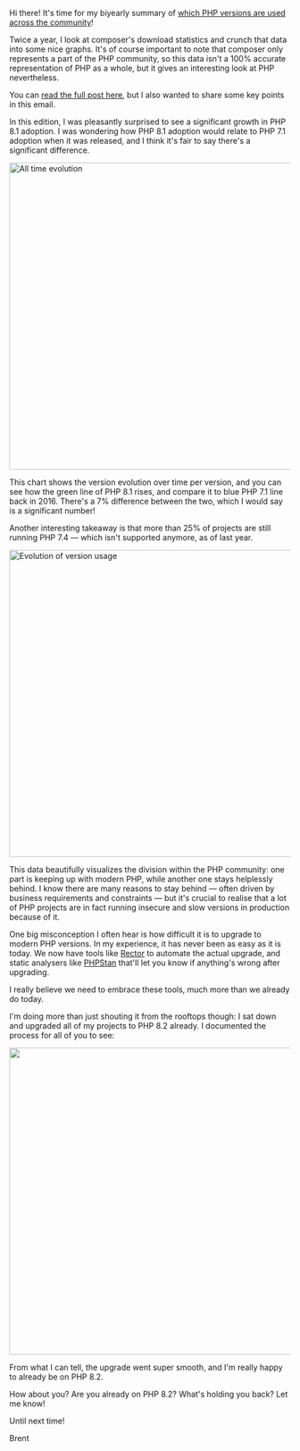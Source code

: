 Hi there! It's time for my biyearly summary of [which PHP versions are used across the community](https://aggregate.stitcher.io/links/7f1b0d9b-8210-48e3-89c7-68a63a5b9725)!

Twice a year, I look at composer's download statistics and crunch that data into some nice graphs. It's of course important to note that composer only represents a part of the PHP community, so this data isn't a 100% accurate representation of PHP as a whole, but it gives an interesting look at PHP nevertheless. 

You can [read the full post here](https://aggregate.stitcher.io/links/7f1b0d9b-8210-48e3-89c7-68a63a5b9725), but I also wanted to share some key points in this email.

In this edition, I was pleasantly surprised to see a significant growth in PHP 8.1 adoption. I was wondering how PHP 8.1 adoption would relate to PHP 7.1 adoption when it was released, and I think it's fair to say there's a significant difference.

<p>
<a href="https://aggregate.stitcher.io/links/7f1b0d9b-8210-48e3-89c7-68a63a5b9725">
<img width="550" alt="All time evolution" src="https://user-images.githubusercontent.com/6905297/211761869-704ae03f-d64f-4ab2-a1d7-7b7248f69e88.png">
</a>
</p>

This chart shows the version evolution over time per version, and you can see how the green line of PHP 8.1 rises, and compare it to blue PHP 7.1 line back in 2016. There's a 7% difference between the two, which I would say is a significant number! 

Another interesting takeaway is that more than 25% of projects are still running PHP 7.4 — which isn't supported anymore, as of last year.

<p>
<a href="https://aggregate.stitcher.io/links/7f1b0d9b-8210-48e3-89c7-68a63a5b9725">
<img width="550" alt="Evolution of version usage" src="https://user-images.githubusercontent.com/6905297/211761886-4e48f994-52d8-43f4-a180-4687052ee29f.png">
</a>
</p>

This data beautifully visualizes the division within the PHP community: one part is keeping up with modern PHP, while another one stays helplessly behind. I know there are many reasons to stay behind — often driven by business requirements and constraints — but it's crucial to realise that a lot of PHP projects are in fact running insecure and slow versions in production because of it.

One big misconception I often hear is how difficult it is to upgrade to modern PHP versions. In my experience, it has never been as easy as it is today. We now have tools like [Rector](https://aggregate.stitcher.io/links/e2e3bd0a-e0fd-4bd8-916e-42021972dc9b) to automate the actual upgrade, and static analysers like [PHPStan](https://aggregate.stitcher.io/links/6aa87aba-8bb9-4eb1-a5dd-3939a5f4b555) that'll let you know if anything's wrong after upgrading.

I really believe we need to embrace these tools, much more than we already do today.

I'm doing more than just shouting it from the rooftops though: I sat down and upgraded all of my projects to PHP 8.2 already. I documented the process for all of you to see:

<p>
<a href="https://aggregate.stitcher.io/links/ffc3dfac-c4b4-49b2-a9d4-47e602b3d93b">
<img width="550" alt="" src="https://stitcher.io/resources/img/static/aggregate-82-thumb.png">
</a>
</p>

From what I can tell, the upgrade went super smooth, and I'm really happy to already be on PHP 8.2.

How about you? Are you already on PHP 8.2? What's holding you back? Let me know!

Until next time!

Brent